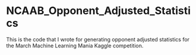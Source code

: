 # NCAAB_Opponent_Adjusted_Statistics
This is the code that I wrote for generating opponent adjusted statistics for the March Machine Learning Mania Kaggle competition.
